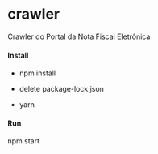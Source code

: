 # crawler
Crawler do Portal da Nota Fiscal Eletrônica

#### Install
</hr>

 - npm install

- delete package-lock.json

- yarn

#### Run
npm start

